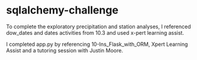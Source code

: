 # sqlalchemy-challenge

To complete the exploratory precipitation and station analyses, I referenced dow_dates and dates activities from 10.3 and used x-pert learning assist.

I completed app.py by referencing 10-Ins_Flask_with_ORM, Xpert Learning Assist and a tutoring session with Justin Moore.